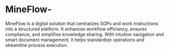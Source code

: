 # MineFlow-
MineFlow is a digital solution that centralizes SOPs and work instructions into a structured platform. It enhances workflow efficiency, ensures compliance, and simplifies knowledge sharing. With intuitive navigation and smart document management, it helps standardize operations and streamline process execution.
